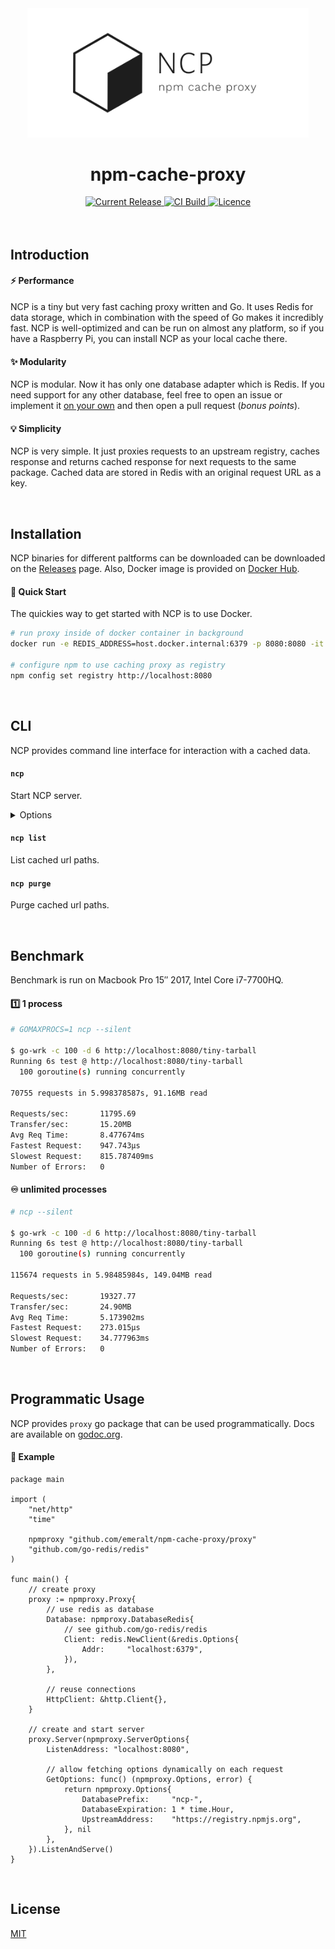 <div align="center">
  <img width="450" src="./logo.png"> 

  <h1>npm-cache-proxy</h1>

  <a href="https://hub.docker.com/r/emeralt/npm-cache-proxy/tags">
    <img src="https://img.shields.io/github/release/emeralt/npm-cache-proxy.svg" alt="Current Release" />
  </a>
  <a href="https://hub.docker.com/r/emeralt/npm-cache-proxy/builds">
    <img src="https://img.shields.io/docker/cloud/build/emeralt/npm-cache-proxy.svg" alt="CI Build">
  </a>
  <a href="https://github.com/emeralt/npm-cache-proxy/blob/master/liscense">
    <img src="https://img.shields.io/github/license/emeralt/npm-cache-proxy.svg" alt="Licence">
  </a>
</div>

<br />
<br />

## Introduction

#### ⚡️ Performance
NCP is a tiny but very fast caching proxy written and Go. It uses Redis for data storage, which in combination with the speed of Go makes it incredibly fast. NCP is well-optimized and can be run on almost any platform, so if you have a Raspberry Pi, you can install NCP as your local cache there.

#### ✨ Modularity
NCP is modular. Now it has only one database adapter which is Redis. If you need support for any other database, feel free to open an issue or implement it [on your own](https://github.com/emeralt/npm-cache-proxy/blob/7c8b90ff6ba0656f60e3de915b9fb4eaabfb467b/proxy/proxy.go#L29) and then open a pull request (_bonus points_).

#### 💡 Simplicity
NCP is very simple. It just proxies requests to an upstream registry, caches response and returns cached response for next requests to the same package. Cached data are stored in Redis with an original request URL as a key.


<br />


## Installation
NCP binaries for different paltforms can be downloaded can be downloaded on the [Releases](https://github.com/emeralt/npm-cache-proxy/releases) page. Also, Docker image is provided on [Docker Hub](https://cloud.docker.com/u/emeralt/repository/docker/emeralt/npm-cache-proxy).

#### 💫 Quick Start
The quickies way to get started with NCP is to use Docker.

```bash
# run proxy inside of docker container in background
docker run -e REDIS_ADDRESS=host.docker.internal:6379 -p 8080:8080 -it -d emeralt/npm-cache-proxy

# configure npm to use caching proxy as registry
npm config set registry http://localhost:8080
```

<br />

## CLI
NCP provides command line interface for interaction with a cached data.

#### `ncp`
Start NCP server.

<details>
<summary>Options</summary>

| Options                       | Env                | Default                      | Description                         |
| ----------------------------- | ------------------ | ---------------------------- | ----------------------------------- |
| `--listen <address>`          | `LISTEN_ADDRESS`   | `locahost:8080`              | Address to listen                   |
| `--upstream <address>`        | `UPSTREAM_ADDRESS` | `https://registry.npmjs.org` | Upstream registry address           |
| `--silent <address>`          | `SILENT`           | `0`                          | Disable logs                        |
| `--cache-limit <count>`       | `CACHE_LIMIT`      | -                            | Cached packages count limit         |
| `--cache-ttl <timeout>`       | `CACHE_TTL`        | `3600`                       | Cache expiration timeout in seconds |
| `--redis-address <address>`   | `REDIS_ADDRESS`    | `http://localhost:6379`      | Redis address                       |
| `--redis-database <database>` | `REDIS_DATABASE`   | `0`                          | Redis database                      |
| `--redis-password <password>` | `REDIS_PASSWORD`   | -                            | Redis password                      |
| `--redis-prefix <prefix>`     | `REDIS_PREFIX`     | `ncp-`                       | Redis keys prefix                   |

</details>

#### `ncp list`
List cached url paths.

#### `ncp purge`
Purge cached url paths.


<br />


## Benchmark
Benchmark is run on Macbook Pro 15″ 2017, Intel Core i7-7700HQ.

#### 1️⃣ 1 process

```bash
# GOMAXPROCS=1 ncp --silent

$ go-wrk -c 100 -d 6 http://localhost:8080/tiny-tarball
Running 6s test @ http://localhost:8080/tiny-tarball
  100 goroutine(s) running concurrently

70755 requests in 5.998378587s, 91.16MB read

Requests/sec:		11795.69
Transfer/sec:		15.20MB
Avg Req Time:		8.477674ms
Fastest Request:	947.743µs
Slowest Request:	815.787409ms
Number of Errors:	0
```

#### ♾ unlimited processes

```bash
# ncp --silent

$ go-wrk -c 100 -d 6 http://localhost:8080/tiny-tarball
Running 6s test @ http://localhost:8080/tiny-tarball
  100 goroutine(s) running concurrently

115674 requests in 5.98485984s, 149.04MB read

Requests/sec:		19327.77
Transfer/sec:		24.90MB
Avg Req Time:		5.173902ms
Fastest Request:	273.015µs
Slowest Request:	34.777963ms
Number of Errors:	0
```


<br />


## Programmatic Usage
NCP provides `proxy` go package that can be used programmatically. Docs are available on [godoc.org](https://godoc.org/github.com/emeralt/npm-cache-proxy/proxy).

#### 🤖 Example
```golang
package main

import (
	"net/http"
	"time"

	npmproxy "github.com/emeralt/npm-cache-proxy/proxy"
	"github.com/go-redis/redis"
)

func main() {
	// create proxy
	proxy := npmproxy.Proxy{
		// use redis as database
		Database: npmproxy.DatabaseRedis{
			// see github.com/go-redis/redis
			Client: redis.NewClient(&redis.Options{
				Addr:     "localhost:6379",
			}),
		},

		// reuse connections
		HttpClient: &http.Client{},
	}

	// create and start server
	proxy.Server(npmproxy.ServerOptions{
		ListenAddress: "localhost:8080",

		// allow fetching options dynamically on each request
		GetOptions: func() (npmproxy.Options, error) {
			return npmproxy.Options{
				DatabasePrefix:     "ncp-",
				DatabaseExpiration: 1 * time.Hour,
				UpstreamAddress:    "https://registry.npmjs.org",
			}, nil
		},
	}).ListenAndServe()
}
```


<br />


## License
[MIT](./license)
